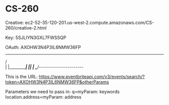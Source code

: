 # CS-260
Creative: ec2-52-35-120-201.us-west-2.compute.amazonaws.com/CS-260/creative-2.html

Key: 5SJLIYN3GXL7FWSSQP

OAuth: AXOHW3N4P3IL6NMW36FP

  ____
 /     \
|      |____________| |_| |
 \____/----------------------

This is the URL: https://www.eventbriteapi.com/v3/events/search/?token=AXOHW3N4P3IL6NMW36FP&otherParams

Parameters we need to pass in:
q=myParam: keywords
location.address=myParam: address

